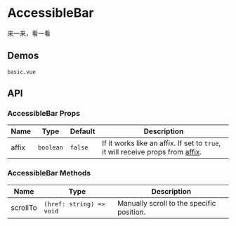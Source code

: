 # AccessibleBar

<!--single-column-->

来一来，看一看

## Demos

```demo
basic.vue
```

## API

### AccessibleBar Props

| Name | Type | Default | Description |
| --- | --- | --- | --- |
| affix | `boolean` | `false` | If it works like an affix. If set to `true`, it will receive props from [affix](affix#Affix-Props). |

### AccessibleBar Methods

| Name | Type | Description |
| --- | --- | --- |
| scrollTo | `(href: string) => void` | Manually scroll to the specific position. |
